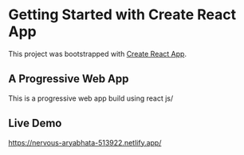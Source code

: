 # Getting Started with Create React App

This project was bootstrapped with [Create React App](https://github.com/facebook/create-react-app).

## A Progressive Web App

This is a progressive web app build using react js/

## Live Demo

https://nervous-aryabhata-513922.netlify.app/
